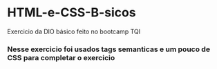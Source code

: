 # HTML-e-CSS-B-sicos
Exercicio da DIO básico feito no bootcamp TQI

<h3>Nesse exercicio foi usados tags semanticas e um pouco de CSS para completar o exercicio</h3>
